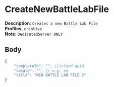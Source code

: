 # CreateNewBattleLabFile

**Description**: `Creates a new Battle Lab File` \
**Profiles**: `creative` \
**Note**: `DedicatedServer ONLY`

## Body

```js
{
    "templateId": "", //island guid
    "locale": "", // e.g. en
    "title": "NEW BATTLE LAB FILE 2"
}
```
